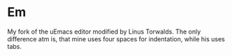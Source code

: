 # Em

My fork of the uEmacs editor modified by Linus Torwalds. The only difference atm is, that mine uses four spaces for indentation, while his uses tabs.
